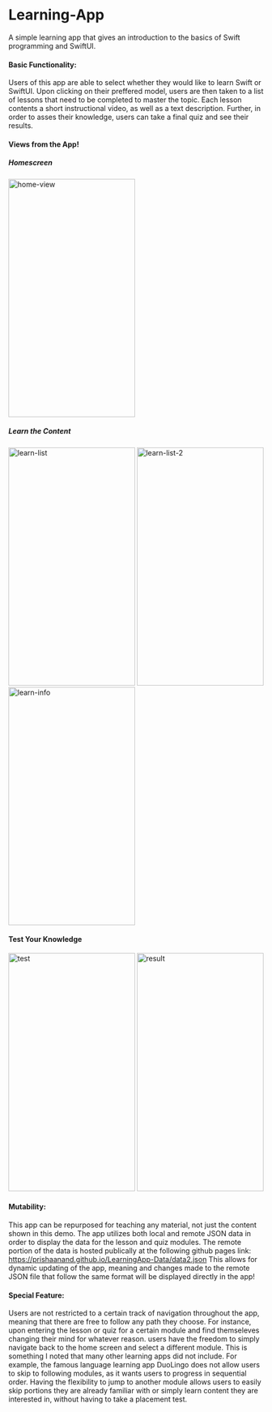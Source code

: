 # Learning-App
A simple learning app that gives an introduction to the basics of Swift programming and SwiftUI. 

#### Basic Functionality:
Users of this app are able to select whether they would like to learn Swift or SwiftUI. Upon clicking on their preffered model, users are then taken to a list of lessons that need to be completed to master the topic. Each lesson contents a short instructional video, as well as a text description. Further, in order to asses their knowledge, users can take a final quiz and see their results. 

#### Views from the App! 

##### Homescreen
<img width="250" height="470" alt="home-view" src="https://user-images.githubusercontent.com/60487925/187589707-2ce96acd-9f53-4319-8823-4b37b66e8e52.png">

##### Learn the Content
<img width="250" height="470" alt="learn-list" src="https://user-images.githubusercontent.com/60487925/187589716-1178acee-0365-485c-9fb8-690e8a814675.png"> <img width="250" height="470" alt="learn-list-2" src="https://user-images.githubusercontent.com/60487925/187589723-79023aae-5bd6-4342-914f-9ea23e4a44dd.png"> <img width="250" height="470" alt="learn-info" src="https://user-images.githubusercontent.com/60487925/187589729-d99929d1-d5ff-44ad-9917-b9ecf6796c68.png">

#### Test Your Knowledge
<img width="250" height="470" alt="test" src="https://user-images.githubusercontent.com/60487925/187589737-06003d34-1191-44d4-86ac-7105a90a9a44.png"> <img width="250" height="470" alt="result" src="https://user-images.githubusercontent.com/60487925/187589756-27b6fe34-9d7c-4b2a-9c92-3fdeb092207d.png">

#### Mutability: 
This app can be repurposed for teaching any material, not just the content shown in this demo. The app utilizes both local and remote JSON data in order to display the data for the lesson and quiz modules. The remote portion of the data is hosted publically at the following github pages link: https://prishaanand.github.io/LearningApp-Data/data2.json This allows for dynamic updating of the app, meaning and changes made to the remote JSON file that follow the same format will be displayed directly in the app! 

#### Special Feature: 
Users are not restricted to a certain track of navigation throughout the app, meaning that there are free to follow any path they choose. For instance, upon entering the lesson or quiz for a certain module and find themseleves changing their mind for whatever reason. users have the freedom to simply navigate back to the home screen and select a different module. This is something I noted that many other learning apps did not include. For example, the famous language learning app DuoLingo does not allow users to skip to following modules, as it wants users to progress in sequential order. Having the flexibility to jump to another module allows users to easily skip portions they are already familiar with or simply learn content they are interested in, without having to take a placement test. 
